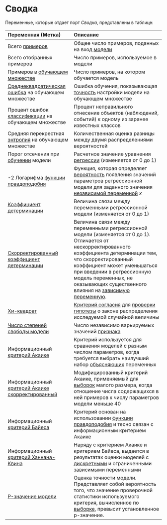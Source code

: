 # Сводка

Переменные, которые отдает порт *Сводка*, представлены в таблице:

| Переменная (Метка) | Описание |
|:-------|:-------|
| Всего [примеров](https://wiki.loginom.ru/articles/training-sample.html) | Общее число примеров, поданных на вход [модели](https://wiki.loginom.ru/articles/taught-model.html) |
| Всего отобранных примеров | Число примеров, используемое в модели |
| Примеров в [обучающем множестве](https://wiki.loginom.ru/articles/training-set.html) | Число примеров, на котором обучается модель |
| [Среднеквадратическая ошибка](https://wiki.loginom.ru/articles/standard-estimation-error.html) на обучающем множестве | Ошибка обучения, показывающая [точность](https://wiki.loginom.ru/articles/precision.html) настройки модели на обучающем множестве  |
| Процент ошибок [классификации](https://wiki.loginom.ru/articles/classification.html) на обучающем множестве | Процент неправильного отнесение объектов (наблюдений, событий) к одному из заранее известных классов |
| Средняя перекрестная [энтропия](https://wiki.loginom.ru/articles/maximum-entropy-method.html) на обучающем множестве | Количественная оценка разницы между двумя распределениями вероятностей |
| Порог отсечения при [обучении](https://wiki.loginom.ru/articles/training.html) модели | Расчетное значение уравнения [регрессии](https://wiki.loginom.ru/articles/regression.html) (изменяется от 0 до 1) |
| -2 Логарифма [функции правдоподобия](https://wiki.loginom.ru/articles/plausibility-function.html) | Функция, которая определяет [вероятность](https://wiki.loginom.ru/articles/prior-probability.html) появления значений параметров  регрессионной модели для заданного значения [независимой переменной](https://wiki.loginom.ru/articles/input-variable.html) *x* |
| [Коэффициент детерминации](https://wiki.loginom.ru/articles/coefficient-of-determination.html) | Величина связи между переменными регрессионной модели (изменяется от 0 до 1) |
| [Скорректированный коэффициент детерминации](https://wiki.loginom.ru/articles/coefficient-determ-adj.html) | Величина связи между переменными регрессионной модели (изменяется от 0 до 1). Отличается от нескорректированного коэффициента детерминации тем, что скорректированный коэффициент может уменьшаться при введении в регрессионную модель переменных, не оказывающих существенного влияния на [зависимую переменную](https://wiki.loginom.ru/articles/output-variable.html). |
| [Хи-квадрат](https://wiki.loginom.ru/articles/chi-square-test.html) | [Критерий согласия](https://wiki.loginom.ru/articles/fitting-criterion.html) для [проверки гипотезы](https://wiki.loginom.ru/articles/hypotesis-testing.html) о законе распределения исследуемой случайной величины |
| [Число степеней свободы модели](https://wiki.loginom.ru/articles/degrees-of-freedom.html) | Число независимо варьируемых значений [признака](https://wiki.loginom.ru/articles/attribute.html) |
| Информационный [критерий Акаике](https://wiki.loginom.ru/articles/aic.html) | Критерий используется для сравнения моделей с разным числом параметров, когда требуется выбрать наилучший набор [объясняющих](https://wiki.loginom.ru/articles/input-variable.html) переменных |
| Информационный [критерий Акаике скорректированный](https://wiki.loginom.ru/articles/aicc.html) | Модифицированный критерий Акаике, применяемый для [выборок](https://wiki.loginom.ru/articles/sample.html) малого размера, когда отношение числа содержащихся в ней примеров к числу параметров модели меньше 40 |
| Информационный [критерий Байеса](https://wiki.loginom.ru/articles/bic.html) | Критерий основан на использовании [функции правдоподобия](https://wiki.loginom.ru/articles/plausibility-function.html) и тесно связан с информационным критерием Акаике |
| Информационный [критерий Ханнана-Квина](https://wiki.loginom.ru/articles/hq.html) | Наряду с критерием Акаике и критерием Байеса, выдается в результатах оценки моделей с [дискретными](https://ru.wikipedia.org/wiki/%D0%9A%D0%B0%D1%87%D0%B5%D1%81%D1%82%D0%B2%D0%B5%D0%BD%D0%BD%D0%B0%D1%8F_%D0%BF%D0%B5%D1%80%D0%B5%D0%BC%D0%B5%D0%BD%D0%BD%D0%B0%D1%8F) и ограниченными зависимыми переменными |
| [P-значение модели](https://wiki.loginom.ru/articles/p-value.html) | Оценка точности модели. Представляет собой вероятность того, что значение проверочной статистики используемого критерия, вычисленное по [выборке](https://wiki.loginom.ru/articles/sample.html), превысит установленное p-значение. |
